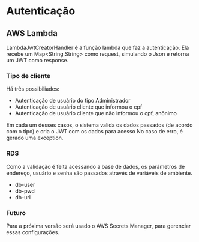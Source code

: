 
# Autenticação

## AWS Lambda
LambdaJwtCreatorHandler é a função lambda que faz a autenticação.
Ela recebe um Map<String,String> como request, simulando o Json e retorna um JWT como response.

### Tipo de cliente
Há três possibiliades:
- Autenticação de usuário do tipo Administrador
- Autenticação de usuário cliente que informou o cpf
- Autenticação de usuário cliente que não informou o cpf, anônimo

Em cada um desses casos, o sistema valida os dados passados (de acordo com o tipo) e cria o JWT com os dados para acesso
No caso de erro, é gerado uma exception.

### RDS

Como a validação é feita acessando a base de dados, os parâmetros de endereço, usuário e senha são passados através de variáveis de ambiente.
- db-user
- db-pwd
- db-url

### Futuro

Para a próxima versão será usado o AWS Secrets Manager, para gerenciar essas configurações.
